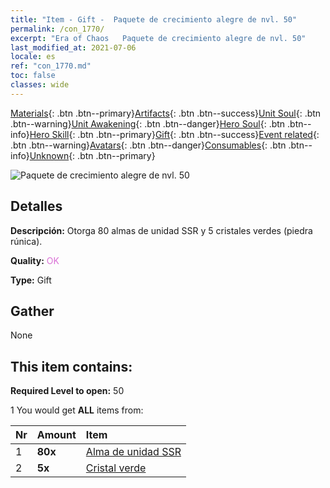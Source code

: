 ```yaml
---
title: "Item - Gift -  Paquete de crecimiento alegre de nvl. 50"
permalink: /con_1770/
excerpt: "Era of Chaos   Paquete de crecimiento alegre de nvl. 50"
last_modified_at: 2021-07-06
locale: es
ref: "con_1770.md"
toc: false
classes: wide
---
```

 [Materials](/ItemsES/){: .btn .btn--primary}[Artifacts](/ItemsES/Artifacts/){: .btn .btn--success}[Unit Soul](/ItemsES/UnitSoul/){: .btn .btn--warning}[Unit Awakening](/ItemsES/UnitAwakening/){: .btn .btn--danger}[Hero Soul](/ItemsES/HeroSoul/){: .btn .btn--info}[Hero Skill](/ItemsES/HeroSkill/){: .btn .btn--primary}[Gift](/ItemsES/Gift/){: .btn .btn--success}[Event related](/ItemsES/Events/){: .btn .btn--warning}[Avatars](/ItemsES/Avatars/){: .btn .btn--danger}[Consumables](/ItemsES/Consumables/){: .btn .btn--info}[Unknown](/ItemsES/Unknown/){: .btn .btn--primary}

 ![ Paquete de crecimiento alegre de nvl. 50](/images/t/i_907219.png)

## Detalles
 **Descripción:** Otorga 80 almas de unidad SSR y 5 cristales verdes (piedra rúnica).

 **Quality:** <span style="color: #DA70D6">OK</span>

 **Type:** Gift

## Gather

  None

## This item contains:

 **Required Level to open:** 50

 1 You would get **ALL** items  from:

  | Nr | Amount |     Item    |
  |:---|:-------|:------------|
  | 1 |  **80x** | [Alma de unidad SSR](/ItemsES/con_535/) |  | 
  | 2 |  **5x** | [Cristal verde](/ItemsES/con_711/) |  | 
